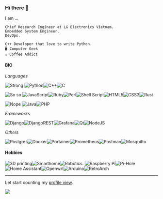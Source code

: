 ### Hi there 👋

I am ...

```
Chief Research Engineer at LG Electronics Vietnam.
Embedded System Engineer.
DevOps.

C++ Developer that love to write Python.
🖥️ Computer Geek
☕ Coffee Addict
```

#### BIO

*Languages*

![Strong](https://img.shields.io/badge/strong-%F0%9F%99%82-green?style=for-the-badge) ![Python](https://img.shields.io/badge/python-3670A0?style=for-the-badge&logo=python&logoColor=ffdd54)![C++](https://img.shields.io/badge/c++-%2300599C.svg?style=for-the-badge&logo=c%2B%2B&logoColor=white)![C](https://img.shields.io/badge/c-%2300599C.svg?style=for-the-badge&logo=c&logoColor=white)

![So so](https://img.shields.io/badge/so%20so-%F0%9F%98%90-yellow?style=for-the-badge) ![JavaScript](https://img.shields.io/badge/javascript-%23323330.svg?style=for-the-badge&logo=javascript&logoColor=%23F7DF1E)![Ruby](https://img.shields.io/badge/ruby-%23CC342D.svg?style=for-the-badge&logo=ruby&logoColor=white)![Perl](https://img.shields.io/badge/perl-%2339457E.svg?style=for-the-badge&logo=perl&logoColor=white)![Shell Script](https://img.shields.io/badge/shell_script-%23121011.svg?style=for-the-badge&logo=gnu-bash&logoColor=white)![HTML5](https://img.shields.io/badge/html5-%23E34F26.svg?style=for-the-badge&logo=html5&logoColor=white)![CSS3](https://img.shields.io/badge/css3-%231572B6.svg?style=for-the-badge&logo=css3&logoColor=white)![Rust](https://img.shields.io/badge/rust-%23000000.svg?style=for-the-badge&logo=rust&logoColor=white)

![Nope](https://img.shields.io/badge/nope-%F0%9F%98%91-yellow?style=for-the-badge) ![Java](https://img.shields.io/badge/java-%23ED8B00.svg?style=for-the-badge&logo=java&logoColor=white)![PHP](https://img.shields.io/badge/php-%23777BB4.svg?style=for-the-badge&logo=php&logoColor=white)

*Frameworks*

![Django](https://img.shields.io/badge/django-%23092E20.svg?style=for-the-badge&logo=django&logoColor=white)![DjangoREST](https://img.shields.io/badge/DJANGO-REST-ff1709?style=for-the-badge&logo=django&logoColor=white&color=ff1709&labelColor=gray)![Grafana](https://img.shields.io/badge/grafana-%23F46800.svg?style=for-the-badge&logo=grafana&logoColor=white)![Qt](https://img.shields.io/badge/Qt-%23217346.svg?style=for-the-badge&logo=Qt&logoColor=white)![NodeJS](https://img.shields.io/badge/node.js-6DA55F?style=for-the-badge&logo=node.js&logoColor=white)

*Others*

![Postgres](https://img.shields.io/badge/postgres-%23316192.svg?style=for-the-badge&logo=postgresql&logoColor=white)![Docker](https://img.shields.io/badge/docker-%230db7ed.svg?style=for-the-badge&logo=docker&logoColor=white)![Portainer](https://img.shields.io/badge/portainer-%13BEF9.svg?style=for-the-badge&logo=portainer&logoColor=white)![Prometheus](https://img.shields.io/badge/Prometheus-E6522C?style=for-the-badge&logo=Prometheus&logoColor=white)![Postman](https://img.shields.io/badge/Postman-FF6C37?style=for-the-badge&logo=postman&logoColor=white)![Mosquitto](https://img.shields.io/badge/mosquitto-%233C5280.svg?style=for-the-badge&logo=eclipsemosquitto&logoColor=white)

#### Hobbies
![3D printing](https://img.shields.io/badge/3D%20Printing-green.svg?style=for-the-badge&logoColor=white)![Smarthome](https://img.shields.io/badge/Smarthome-blue.svg?style=for-the-badge&logoColor=white)![Robotics](https://img.shields.io/badge/Robotics-yellow.svg?style=for-the-badge&logoColor=white).
![Raspberry Pi](https://img.shields.io/badge/-RaspberryPi-C51A4A?style=for-the-badge&logo=Raspberry-Pi)![Pi-Hole](https://img.shields.io/badge/pihole-%2396060C.svg?style=for-the-badge&logo=pi-hole&logoColor=white)![Home Assistant](https://img.shields.io/badge/home%20assistant-%2341BDF5.svg?style=for-the-badge&logo=home-assistant&logoColor=white)![Openwrt](https://img.shields.io/badge/OpenWRT-00B5E2?style=for-the-badge&logo=OpenWrt&logoColor=white)![Arduino](https://img.shields.io/badge/Arduino-%979D.svg?style=for-the-badge&logo=arduino&logoColor=white)![RetroArch](https://img.shields.io/badge/RetroArch-black.svg?style=for-the-badge&logo=RetroArch&logoColor=white)

---
Let start counting my [profile view](https://github.com/antonkomarev/github-profile-views-counter).

![](https://komarev.com/ghpvc/?username=dangsonbk&label=PROFILE+VIEWS)
